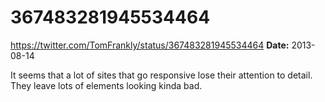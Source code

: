 # 367483281945534464
https://twitter.com/TomFrankly/status/367483281945534464
**Date:** 2013-08-14

It seems that a lot of sites that go responsive lose their attention to detail. They leave lots of elements looking kinda bad.
